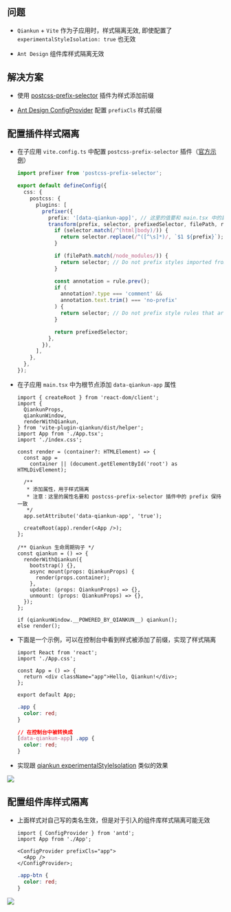 ## 问题

- `Qiankun` + `Vite` 作为子应用时，样式隔离无效, 即使配置了 `experimentalStyleIsolation: true` 也无效

- `Ant Design` 组件库样式隔离无效

## 解决方案

- 使用 [postcss-prefix-selector](https://www.npmjs.com/package/postcss-prefix-selector) 插件为样式添加前缀

- [Ant Design ConfigProvider](https://ant-design.antgroup.com/components/config-provider-cn#api) 配置 `prefixCls` 样式前缀

## 配置插件样式隔离

- 在子应用 `vite.config.ts` 中配置 `postcss-prefix-selector` 插件（[官方示例](https://www.npmjs.com/package/postcss-prefix-selector#usage-with-vite)）

  ```ts
  import prefixer from 'postcss-prefix-selector';

  export default defineConfig({
    css: {
      postcss: {
        plugins: [
          prefixer({
            prefix: '[data-qiankun-app]', // 这里的值要和 main.tsx 中的属性名保持一致
            transform(prefix, selector, prefixedSelector, filePath, rule) {
              if (selector.match(/^(html|body)/)) {
                return selector.replace(/^([^\s]*)/, `$1 ${prefix}`);
              }

              if (filePath.match(/node_modules/)) {
                return selector; // Do not prefix styles imported from node_modules
              }

              const annotation = rule.prev();
              if (
                annotation?.type === 'comment' &&
                annotation.text.trim() === 'no-prefix'
              ) {
                return selector; // Do not prefix style rules that are preceded by: /* no-prefix */
              }

              return prefixedSelector;
            },
          }),
        ],
      },
    },
  });
  ```

- 在子应用 `main.tsx` 中为根节点添加 `data-qiankun-app` 属性

  ```tsx
  import { createRoot } from 'react-dom/client';
  import {
    QiankunProps,
    qiankunWindow,
    renderWithQiankun,
  } from 'vite-plugin-qiankun/dist/helper';
  import App from './App.tsx';
  import './index.css';

  const render = (container?: HTMLElement) => {
    const app =
      container || (document.getElementById('root') as HTMLDivElement);

    /**
     * 添加属性，用于样式隔离
     * 注意：这里的属性名要和 postcss-prefix-selector 插件中的 prefix 保持一致
     */
    app.setAttribute('data-qiankun-app', 'true');

    createRoot(app).render(<App />);
  };

  /** Qiankun 生命周期钩子 */
  const qiankun = () => {
    renderWithQiankun({
      bootstrap() {},
      async mount(props: QiankunProps) {
        render(props.container);
      },
      update: (props: QiankunProps) => {},
      unmount: (props: QiankunProps) => {},
    });
  };

  if (qiankunWindow.__POWERED_BY_QIANKUN__) qiankun();
  else render();
  ```

- 下面是一个示例，可以在控制台中看到样式被添加了前缀，实现了样式隔离

  ```tsx
  import React from 'react';
  import './App.css';

  const App = () => {
    return <div className="app">Hello, Qiankun!</div>;
  };

  export default App;
  ```

  ```css
  .app {
    color: red;
  }

  // 在控制台中被转换成
  [data-qiankun-app] .app {
    color: red;
  }
  ```

- 实现跟 [qiankun experimentalStyleIsolation](https://qiankun.umijs.org/zh/api#loadmicroappapp-configuration) 类似的效果

![](https://cdn.zxiaosi.com/hexo/qiankun-vite-style/plugin.png)

## 配置组件库样式隔离

- 上面样式对自己写的类名生效，但是对于引入的组件库样式隔离可能无效

  ```tsx
  import { ConfigProvider } from 'antd';
  import App from './App';

  <ConfigProvider prefixCls="app">
    <App />
  </ConfigProvider>;
  ```

  ```css
  .app-btn {
    color: red;
  }
  ```

![](https://cdn.zxiaosi.com/hexo/qiankun-vite-style/config.png)
